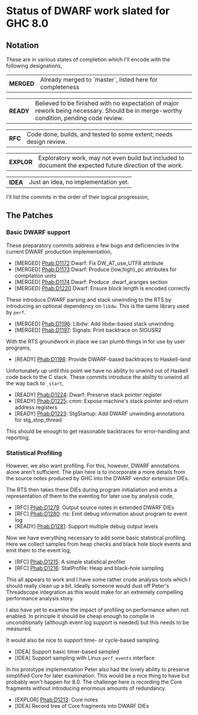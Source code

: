 # Status of DWARF work slated for GHC 8.0

## Notation


These are in various states of completion which I'll encode with the
following designations,

<table><tr><th>MERGED</th>
<td>Already merged to `master`, listed here for completeness
</td></tr></table>

<table><tr><th>READY</th>
<td>Believed to be finished with no expectation of major rework
being necessary. Should be in merge-worthy condition, pending
code review.
</td></tr></table>

<table><tr><th>RFC</th>
<td>Code done, builds, and tested to some extent; needs design
review.
</td></tr></table>

<table><tr><th>EXPLOR</th>
<td>Exploratory work, may not even build but included to document
the expected future direction of the work.
</td></tr></table>

<table><tr><th>IDEA</th>
<td>Just an idea, no implementation yet.
</td></tr></table>


I'll list the commits in the order of their logical progression,

## The Patches

### Basic DWARF support


These preparatory commits address a few bugs and deficiencies in the
current DWARF production implementation,

- \[MERGED\]  [ Phab:D1172](https://phabricator.haskell.org/D1172) Dwarf: Fix DW_AT_use_UTF8 attribute
- \[MERGED\]  [ Phab:D1173](https://phabricator.haskell.org/D1173) Dwarf: Produce {low,high}_pc attributes for compilation units
- \[MERGED\]  [ Phab:D1174](https://phabricator.haskell.org/D1174) Dwarf: Produce .dwarf_aranges section
- \[MERGED\]  [ Phab:D1220](https://phabricator.haskell.org/D1220) Dwarf: Ensure block length is encoded correctly


These introduce DWARF parsing and stack unwinding to the RTS by
introducing an optional dependency on `libdw`. This is the same library
used by `perf`.

- \[MERGED\]   [ Phab:D1196](https://phabricator.haskell.org/D1196): Libdw: Add libdw-based stack unwinding
- \[MERGED\]   [ Phab:D1197](https://phabricator.haskell.org/D1197): Signals: Print backtrace on SIGUSR2


With the RTS groundwork in place we can plumb things in for use by user
programs,

- \[READY\]   [ Phab:D1198](https://phabricator.haskell.org/D1198): Provide DWARF-based backtraces to Haskell-land


Unfortunately up until this point we have no ability to unwind out of
Haskell code back to the C stack. These commits introduce the ability to
unwind all the way back to `_start`,

- \[READY\]  [ Phab:D1224](https://phabricator.haskell.org/D1224): Dwarf: Preserve stack pointer register
- \[READY\]  [ Phab:D1225](https://phabricator.haskell.org/D1225): cmm: Expose machine's stack pointer and return address registers
- \[READY\]  [ Phab:D1223](https://phabricator.haskell.org/D1223): StgStartup: Add DWARF unwinding annotations for stg_stop_thread


This should be enough to get reasonable backtraces for error-handling
and reporting.

### Statistical Profiling


However, we also want profiling. For this, however, DWARF annotations
alone aren't sufficient. The plan here is to incorporate a more details
from the source notes produced by GHC into the DWARF vendor extension
DIEs.


The RTS then takes these DIEs during program initialiation and
emits a representation of them to the eventlog for later use by analysis
code,

- \[RFC\]    [ Phab:D1279](https://phabricator.haskell.org/D1279): Output source notes in extended DWARF DIEs
- \[RFC\]    [ Phab:D1280](https://phabricator.haskell.org/D1280): rts: Emit debug information about program to event log
- \[READY\]  [ Phab:D1281](https://phabricator.haskell.org/D1281): Support multiple debug output levels


Now we have everything necessary to add some basic statistical
profiling. Here we collect samples from heap checks and black hole block
events and emit them to the event log,

- \[RFC\]    [ Phab:D1215](https://phabricator.haskell.org/D1215): A simple statistical profiler
- \[RFC\]    [ Phab:D1216](https://phabricator.haskell.org/D1216): StatProfile: Heap and black-hole sampling


This all appears to work and I have some rather crude analysis tools
which I should really clean up a bit. Ideally someone would dust off
Peter's Threadscope integration as this would make for an extremely
compelling performance analysis story.


I also have yet to examine the impact of profiling on performance when
not enabled. In principle it should be cheap enough to compile in
unconditionally (although event log support is needed) but this needs to
be measured.


It would also be nice to support time- or cycle-based sampling.

- \[IDEA\]   Support basic timer-based sampled
- \[IDEA\]   Support sampling with Linux `perf_events` interface


In his prototype implementation Peter also had the lovely ability to
preserve simplified Core for later examination. This would be a nice
thing to have but probably won't happen for 8.0. The challenge here is
recording the Core fragments without introducing enormous amounts of
redundancy.

- \[EXPLOR\] [ Phab:D1213](https://phabricator.haskell.org/D1213): Core notes
- \[IDEA\]   Record tree of Core fragments into DWARF DIEs

